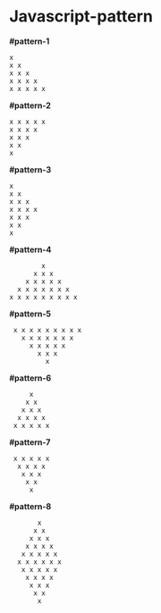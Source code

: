 # Javascript-pattern

**#pattern-1**   
```text 
x  
x x   
x x x   
x x x x   
x x x x x   
```

**#pattern-2**  
```text 
x x x x x   
x x x x   
x x x   
x x   
x   
```

**#pattern-3**  
```text 
x   
x x    
x x x   
x x x x   
x x x    
x x   
x   
```

**#pattern-4**  
```text 
        x  
      x x x   
    x x x x x   
  x x x x x x x  
x x x x x x x x x  
```

**#pattern-5**  
```text 
 x x x x x x x x x   
   x x x x x x x   
     x x x x x   
       x x x   
         x   
 ```
       
**#pattern-6**  
```text 
     x   
    x x   
   x x x   
  x x x x   
 x x x x x  
 ```
 
**#pattern-7**  
```text 
 x x x x x   
  x x x x   
   x x x   
    x x   
     x   
 ```

**#pattern-8** 
```text 
       x   
      x x   
     x x x   
    x x x x   
   x x x x x   
  x x x x x x   
   x x x x x   
    x x x x   
     x x x   
      x x   
       x 
       
```

